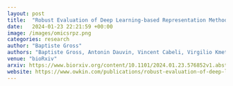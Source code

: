 ```yaml
---
layout: post
title:  "Robust Evaluation of Deep Learning-based Representation Methods for Survival and Gene Essentiality Prediction on Bulk RNA-seq Data"
date:   2024-01-23 22:21:59 +00:00
image: /images/omicsrpz.png
categories: research
author: "Baptiste Gross"
authors: "Baptiste Gross, Antonin Dauvin, Vincent Cabeli, Virgilio Kmetzsch, Jean El Khoury, Gaetan Dissez, Khalil Ouardini, Simon Grouard, Alec Davi, Regis Loeb, Christian Esposito, Louis Hulot, <strong>Ridouane Ghermi</strong>, Michael Blum, Yannis Darhi, Eric Y. Durand, Alberto Romagnoni"
venue: "bioRxiv"
arxiv: https://www.biorxiv.org/content/10.1101/2024.01.23.576852v1.abstract
website: https://www.owkin.com/publications/robust-evaluation-of-deep-learning-based-representation-methods-for-survival-and-gene-essentiality-prediction-on-bulk-rna-seq-data
---
```

